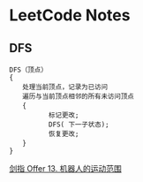 # LeetCode Notes

## DFS

```
DFS（顶点） 
{
　　处理当前顶点，记录为已访问
　　遍历与当前顶点相邻的所有未访问顶点
　　{
　　　　　　标记更改;
　　　　　　DFS( 下一子状态);
　　　　　　恢复更改;
　　}
}
```

[剑指 Offer 13. 机器人的运动范围](https://leetcode-cn.com/problems/ji-qi-ren-de-yun-dong-fan-wei-lcof/)